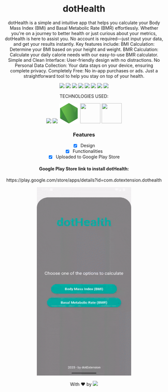<h1 align="center">dotHealth</h1>

<p align="center">dotHealth is a simple and intuitive app that helps you calculate your Body Mass Index (BMI) and Basal Metabolic Rate (BMR) effortlessly. Whether you're on a journey to better health or just curious about your metrics, dotHealth is here to assist you. No account is required—just input your data, and get your results instantly. Key features include:
BMI Calculation: Determine your BMI based on your height and weight.
BMR Calculation: Calculate your daily calorie needs with our easy-to-use BMR calculator.
Simple and Clean Interface: User-friendly design with no distractions.
No Personal Data Collection: Your data stays on your device, ensuring complete privacy.
Completely Free: No in-app purchases or ads. Just a straightforward tool to help you stay on top of your health.</p>

<div align="center">

<img src="https://img.shields.io/badge/os-Android-green" /> <img src="https://img.shields.io/badge/release-v1.0.1-blue" /> <a href="https://www.npmjs.com/"><img src="https://img.shields.io/badge/npm-v10.8.2-red" /></a> <a href="https://nodejs.org/en/"><img src="https://img.shields.io/badge/node.js-v.20.19.0-brightgreen" /></a> <img src="https://img.shields.io/badge/license-MIT-blue" /> <img src="https://img.shields.io/badge/ReactNative-v0.74.2-blue" /> <img src="https://img.shields.io/badge/React-v18.2.0-blue" /> <img src="https://img.shields.io/badge/Expo-v51.0.17-white" />

TECHNOLOGIES USED:

<a target="_blank" href="https://developer.mozilla.org/en-US/docs/Web/JavaScript"><img src="https://upload.wikimedia.org/wikipedia/commons/thumb/6/6a/JavaScript-logo.png/64px-JavaScript-logo.png" /></a>
<a href="https://reactjs.org/" target="_blank"><img src="https://upload.wikimedia.org/wikipedia/commons/thumb/a/a7/React-icon.svg/64px-React-icon.svg.png" /></a>
<a href="https://nodejs.org/"><img src="https://raw.githubusercontent.com/devicons/devicon/master/icons/nodejs/nodejs-original.svg" style="width: 64px; height: 64px;" /></a>
<a href="https://developer.android.com/studio"><img src="https://1.bp.blogspot.com/-LgTa-xDiknI/X4EflN56boI/AAAAAAAAPuk/24YyKnqiGkwRS9-_9suPKkfsAwO4wHYEgCLcBGAsYHQ/s0/image9.png" style="width: 64px; height: 64px" /></a>
<a href="https://expo.dev/"><img src="https://bitrise-steplib-collection.s3.amazonaws.com/steps/expo-detach/assets/icon.svg" style="width: 64px; height: 64px" /></a>

### Features

- [x] Design
- [x] Functionalities
- [x] Uploaded to Google Play Store

<h4 align="center"> 
	Google Play Store link to install dotHealth:
</h4>
<p align="center">https://play.google.com/store/apps/details?id=com.dotextension.dothealth</p>

<img src="./sample.gif" style="width: 300px; height: 600px;"/>

<p align="center">With ❤ by <img src=https://img.shields.io/badge/-dotExtension-black /> <p/>

</div>
